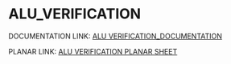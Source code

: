 # ALU_VERIFICATION

DOCUMENTATION LINK: [ALU VERIFICATION_DOCUMENTATION](https://docs.google.com/spreadsheets/d/1zVCUqpuiYjjnopsGMKFY4GY0mXGg6OKi/edit?usp=drive_link&ouid=113766502478178390742&rtpof=true&sd=true) 

PLANAR LINK: [ALU VERIFICATION PLANAR SHEET](https://docs.google.com/spreadsheets/d/1Jqod_S-0bB3NnEIHGvz_gWbf52-TLRBt/edit?usp=drive_link&ouid=113766502478178390742&rtpof=true&sd=true)
